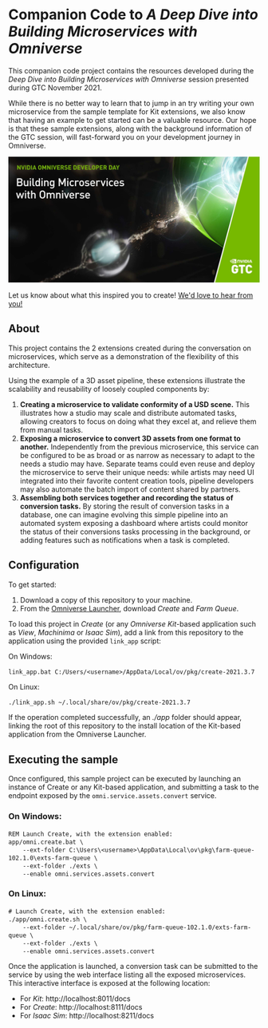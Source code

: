 # Companion Code to *A Deep Dive into Building Microservices with Omniverse*

This companion code project contains the resources developed during the *Deep Dive into Building Microservices with Omniverse* session presented during GTC November 2021.

While there is no better way to learn that to jump in an try writing your own microservice from the sample template for Kit extensions, we also know that having an example to get started can be a valuable resource. Our hope is that these sample extensions, along with the background information of the GTC session, will fast-forward you on your development journey in Omniverse.

![Deep Dive into Building Microservices with Omniverse GTC 2021](./docs/deep-dive-into-microservices-with-omniverse-session-poster.jpg)

Let us know about what this inspired you to create! [We'd love to hear from you!](https://forums.developer.nvidia.com/c/omniverse/showcase/362)

## About

This project contains the 2 extensions created during the conversation on microservices, which serve as a demonstration of the flexibility of this architecture.

Using the example of a 3D asset pipeline, these extensions illustrate the scalability and reusability of loosely coupled components by:
 1. **Creating a microservice to validate conformity of a USD scene.** This illustrates how a studio may scale and distribute automated tasks, allowing creators to focus on doing what they excel at, and relieve them from manual tasks.
 2. **Exposing a microservice to convert 3D assets from one format to another.** Independently from the previous microservice, this service can be configured to be as broad or as narrow as necessary to adapt to the needs a studio may have. Separate teams could even reuse and deploy the microservice to serve their unique needs: while artists may need UI integrated into their favorite content creation tools, pipeline developers may also automate the batch import of content shared by partners.
 3. **Assembling both services together and recording the status of conversion tasks.** By storing the result of conversion tasks in a database, one can imagine evolving this simple pipeline into an automated system exposing a dashboard where artists could monitor the status of their conversions tasks processing in the background, or adding features such as notifications when a task is completed.

## Configuration

To get started:
 1. Download a copy of this repository to your machine.
 2. From the [Omniverse Launcher](https://www.nvidia.com/en-us/omniverse), download *Create* and *Farm Queue*.

To load this project in *Create* (or any *Omniverse Kit*-based application such as *View*, *Machinima* or *Isaac Sim*), add a link from this repository to the application using the provided `link_app` script:

On Windows:
```batch
link_app.bat C:/Users/<username>/AppData/Local/ov/pkg/create-2021.3.7
```

On Linux:
```bash
./link_app.sh ~/.local/share/ov/pkg/create-2021.3.7
```

If the operation completed successfully, an *./app* folder should appear, linking the root of this repository to the install location of the Kit-based application from the Omniverse Launcher.

## Executing the sample

Once configured, this sample project can be executed by launching an instance of Create or any Kit-based application, and submitting a task to the endpoint exposed by the `omni.service.assets.convert` service.

### On Windows:
```batch
REM Launch Create, with the extension enabled:
app/omni.create.bat \
    --ext-folder C:\Users\<username>\AppData\Local\ov\pkg\farm-queue-102.1.0\exts-farm-queue \
    --ext-folder ./exts \
    --enable omni.services.assets.convert
```

### On Linux:
```shell
# Launch Create, with the extension enabled:
./app/omni.create.sh \
    --ext-folder ~/.local/share/ov/pkg/farm-queue-102.1.0/exts-farm-queue \
    --ext-folder ./exts \
    --enable omni.services.assets.convert
```

Once the application is launched, a conversion task can be submitted to the service by using the web interface listing all the exposed microservices. This interactive interface is exposed at the following location:
 * For *Kit*: http://localhost:8011/docs
 * For *Create*: http://localhost:8111/docs
 * For *Isaac Sim*: http://localhost:8211/docs
